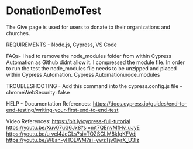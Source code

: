 # DonationDemoTest

The Give page is used for users to donate to their organizations and churches.

REQUIREMENTS - 
Node.js, 
Cypress, 
VS Code

FAQs-
I had to remove the node_modules folder from within Cypress Automation as Github didnt allow it. I compressed the module file. 
In order to run the test the node_modules file needs to be unzipped and placed within Cypress Automation. Cypress Automation\node_modules

TROUBLESHOOTING - 
Add this command into the cypress.config.js file - chromeWebSecurity: false

HELP - 
Documentation References:
https://docs.cypress.io/guides/end-to-end-testing/writing-your-first-end-to-end-test

Video References:
https://bit.ly/cypress-full-tutorial
https://youtu.be/Xuv07uG6Jx8?si=mt7QEnvMfHv_uJyE
https://youtu.be/u_vcI4JcCLs?si=TOZSGLM8kfgKFVdj
https://youtu.be/W8an-yHOEWM?si=ywzTjy0jyrX_U3Iz
